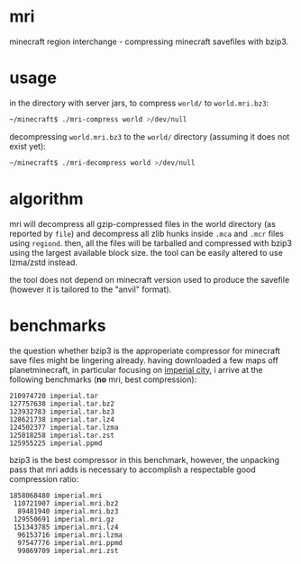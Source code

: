 # mri
minecraft region interchange - compressing minecraft savefiles with bzip3.

# usage
in the directory with server jars, to compress `world/` to `world.mri.bz3`:

```bash
~/minecraft$ ./mri-compress world >/dev/null
```

decompressing `world.mri.bz3` to the `world/` directory (assuming it does not exist yet):
```bash
~/minecraft$ ./mri-decompress world >/dev/null
```

# algorithm

mri will decompress all gzip-compressed files in the world directory (as reported by `file`) and decompress all zlib hunks inside `.mca` and `.mcr` files using `regiond`. then, all the files will be tarballed and compressed with bzip3 using the largest available block size. the tool can be easily altered to use lzma/zstd instead.

the tool does not depend on minecraft version used to produce the savefile (however it is tailored to the "anvil" format). 

# benchmarks

the question whether bzip3 is the approperiate compressor for minecraft save files might be lingering already. having downloaded a few maps off planetminecraft, in particular focusing on [imperial city](https://www.planetminecraft.com/project/monumental-imperial-city/), i arrive at the following benchmarks (**no** mri, best compression):

```
210974720 imperial.tar
127757638 imperial.tar.bz2
123932783 imperial.tar.bz3
128621738 imperial.tar.lz4
124502377 imperial.tar.lzma
125018258 imperial.tar.zst
125955225 imperial.ppmd
```

bzip3 is the best compressor in this benchmark, however, the unpacking pass that mri adds is necessary to accomplish a respectable good compression ratio:

```
1858068480 imperial.mri
 110721907 imperial.mri.bz2
  89481940 imperial.mri.bz3
 129550691 imperial.mri.gz
 151343785 imperial.mri.lz4
  96153716 imperial.mri.lzma
  97547776 imperial.mri.ppmd
  99869709 imperial.mri.zst
```
